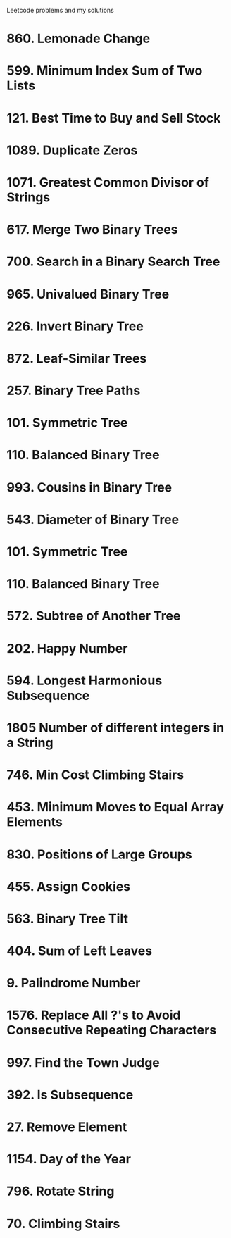 Leetcode problems and my solutions

# 860. Lemonade Change

# 599. Minimum Index Sum of Two Lists

# 121. Best Time to Buy and Sell Stock

# 1089. Duplicate Zeros

# 1071. Greatest Common Divisor of Strings

# 617. Merge Two Binary Trees

# 700. Search in a Binary Search Tree

# 965. Univalued Binary Tree

# 226. Invert Binary Tree

# 872. Leaf-Similar Trees

# 257. Binary Tree Paths

# 101. Symmetric Tree

# 110. Balanced Binary Tree

# 993. Cousins in Binary Tree

# 543. Diameter of Binary Tree

# 101. Symmetric Tree

# 110. Balanced Binary Tree

# 572. Subtree of Another Tree

# 202. Happy Number

# 594. Longest Harmonious Subsequence

# 1805 Number of different integers in a String

# 746. Min Cost Climbing Stairs

# 453. Minimum Moves to Equal Array Elements

# 830. Positions of Large Groups

# 455. Assign Cookies

# 563. Binary Tree Tilt

# 404. Sum of Left Leaves

# 9. Palindrome Number

# 1576. Replace All ?'s to Avoid Consecutive Repeating Characters

# 997. Find the Town Judge

# 392. Is Subsequence

# 27. Remove Element

# 1154. Day of the Year

# 796. Rotate String

# 70. Climbing Stairs
